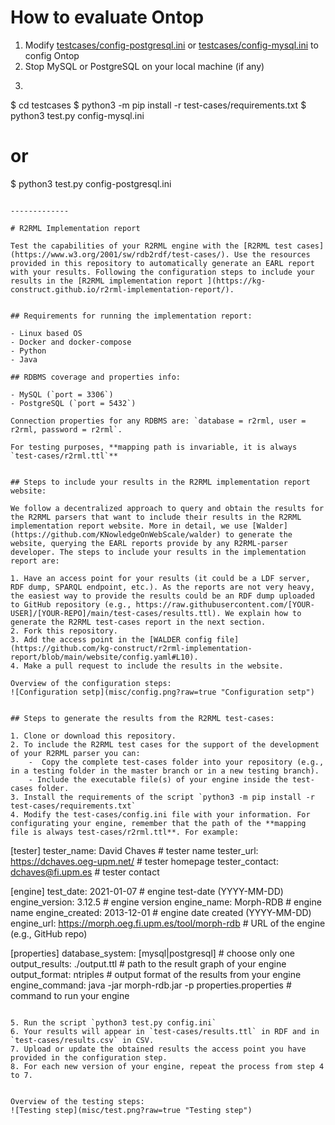 # How to evaluate Ontop

1. Modify [testcases/config-postgresql.ini](test-cases/config-postgresql.ini) or [testcases/config-mysql.ini](test-cases/config-mysql.ini) to config Ontop
2. Stop MySQL or PostgreSQL on your local machine (if any)
3. ```shell
$ cd testcases
$ python3 -m pip install -r test-cases/requirements.txt
$ python3 test.py config-mysql.ini 
# or 
$ python3 test.py config-postgresql.ini 
```

-------------

# R2RML Implementation report

Test the capabilities of your R2RML engine with the [R2RML test cases](https://www.w3.org/2001/sw/rdb2rdf/test-cases/). Use the resources provided in this repository to automatically generate an EARL report with your results. Following the configuration steps to include your results in the [R2RML implementation report ](https://kg-construct.github.io/r2rml-implementation-report/).


## Requirements for running the implementation report:

- Linux based OS
- Docker and docker-compose
- Python
- Java

## RDBMS coverage and properties info:

- MySQL (`port = 3306`)
- PostgreSQL (`port = 5432`)

Connection properties for any RDBMS are: `database = r2rml, user = r2rml, password = r2rml`.

For testing purposes, **mapping path is invariable, it is always `test-cases/r2rml.ttl`**


## Steps to include your results in the R2RML implementation report website:

We follow a decentralized approach to query and obtain the results for the R2RML parsers that want to include their results in the R2RML implementation report website. More in detail, we use [Walder](https://github.com/KNowledgeOnWebScale/walder) to generate the website, querying the EARL reports provide by any R2RML-parser developer. The steps to include your results in the implementation report are:

1. Have an access point for your results (it could be a LDF server, RDF dump, SPARQL endpoint, etc.). As the reports are not very heavy, the easiest way to provide the results could be an RDF dump uploaded to GitHub repository (e.g., https://raw.githubusercontent.com/[YOUR-USER]/[YOUR-REPO]/main/test-cases/results.ttl). We explain how to generate the R2RML test-cases report in the next section.
2. Fork this repository.
3. Add the access point in the [WALDER config file](https://github.com/kg-construct/r2rml-implementation-report/blob/main/website/config.yaml#L10).
4. Make a pull request to include the results in the website.

Overview of the configuration steps:
![Configuration setp](misc/config.png?raw=true "Configuration setp")


## Steps to generate the results from the R2RML test-cases:

1. Clone or download this repository.
2. To include the R2RML test cases for the support of the development of your R2RML parser you can:
	-  Copy the complete test-cases folder into your repository (e.g., in a testing folder in the master branch or in a new testing branch).
	- Include the executable file(s) of your engine inside the test-cases folder.
3. Install the requirements of the script `python3 -m pip install -r test-cases/requirements.txt`
4. Modify the test-cases/config.ini file with your information. For configurating your engine, remember that the path of the **mapping file is always test-cases/r2rml.ttl**. For example:

```
[tester]
tester_name: David Chaves # tester name
tester_url: https://dchaves.oeg-upm.net/ # tester homepage
tester_contact: dchaves@fi.upm.es # tester contact

[engine]
test_date: 2021-01-07 # engine test-date (YYYY-MM-DD)
engine_version: 3.12.5 # engine version
engine_name: Morph-RDB # engine name
engine_created: 2013-12-01 # engine date created (YYYY-MM-DD)
engine_url: https://morph.oeg.fi.upm.es/tool/morph-rdb # URL of the engine (e.g., GitHub repo)


[properties]
database_system: [mysql|postgresql] # choose only one
output_results: ./output.ttl # path to the result graph of your engine
output_format: ntriples # output format of the results from your engine
engine_command: java -jar morph-rdb.jar -p properties.properties # command to run your engine
```

5. Run the script `python3 test.py config.ini`
6. Your results will appear in `test-cases/results.ttl` in RDF and in `test-cases/results.csv` in CSV.
7. Upload or update the obtained results the access point you have provided in the configuration step.
8. For each new version of your engine, repeat the process from step 4 to 7.


Overview of the testing steps:
![Testing step](misc/test.png?raw=true "Testing step")

